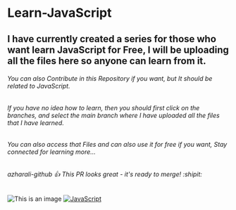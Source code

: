 # **Learn-JavaScript**
## I have currently created a series for those who want learn JavaScript for Free, I will be uploading all the files here so anyone can learn from it.
###### You can also Contribute in this Repository if you want, but It should be related to JavaScript.
###### *If you have no idea how to learn, then you should first click on the branches, and select the main branch where I have uploaded all the files that I have learned.*
###### You can also access that Files and can also use it for free if you want, Stay connected for learning more...
###### azharali-github :+1: This PR looks great - it's ready to merge! :shipit:
![This is an image](https://myoctocat.com/assets/images/base-octocat.svg)
[![JavaScript](http://3con14.biz/code/_data/js/intro/js-logo.png)](https://developer.mozilla.org/en-US/docs/Web/JavaScript)
